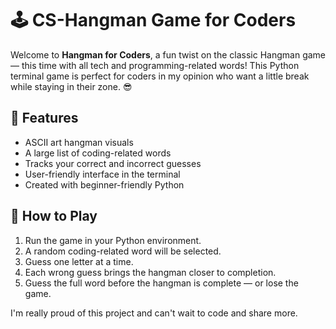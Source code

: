 # 🕹️ CS-Hangman Game for Coders

Welcome to **Hangman for Coders**, a fun twist on the classic Hangman game — this time with all tech and programming-related words! This Python terminal game is perfect for coders in my opinion who want a little break while staying in their zone. 😎

## 📌 Features

- ASCII art hangman visuals
- A large list of coding-related words
- Tracks your correct and incorrect guesses
- User-friendly interface in the terminal
- Created with beginner-friendly Python

## 🧠 How to Play

1. Run the game in your Python environment.
2. A random coding-related word will be selected.
3. Guess one letter at a time.
4. Each wrong guess brings the hangman closer to completion.
5. Guess the full word before the hangman is complete — or lose the game.

I'm really proud of this project and can't wait to code and share more.
